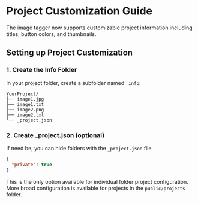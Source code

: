 # Project Customization Guide

The image tagger now supports customizable project information including titles, button colors, and thumbnails.

## Setting up Project Customization

### 1. Create the Info Folder

In your project folder, create a subfolder named `_info`:

```
YourProject/
├── image1.jpg
├── image1.txt
├── image2.png
├── image2.txt
└── _project.json
```

### 2. Create \_project.json (optional)

If need be, you can hide folders with the `_project.json` file

```json
{
  "private": true
}
```

This is the only option available for individual folder project configuration. More broad configuration is available for projects in the `public/projects` folder.
